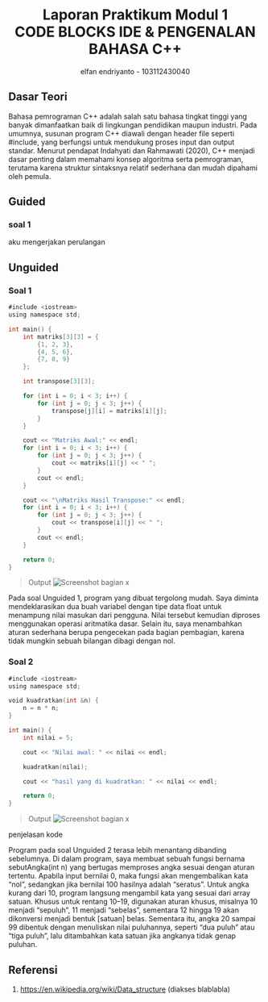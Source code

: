 # <h1 align="center">Laporan Praktikum Modul 1 <br>  CODE BLOCKS IDE & PENGENALAN BAHASA C++</h1>
<p align="center">elfan endriyanto - 103112430040</p>

## Dasar Teori

Bahasa pemrograman C++ adalah salah satu bahasa tingkat tinggi yang banyak dimanfaatkan baik di lingkungan pendidikan maupun industri. Pada umumnya, susunan program C++ diawali dengan header file seperti #include, yang berfungsi untuk mendukung proses input dan output standar. Menurut pendapat Indahyati dan Rahmawati (2020), C++ menjadi dasar penting dalam memahami konsep algoritma serta pemrograman, terutama karena struktur sintaksnya relatif sederhana dan mudah dipahami oleh pemula.



## Guided

### soal 1

aku mengerjakan perulangan

## Unguided

### Soal 1

```go
#include <iostream>
using namespace std;

int main() {
    int matriks[3][3] = {
        {1, 2, 3},
        {4, 5, 6},
        {7, 8, 9}
    };

    int transpose[3][3];

    for (int i = 0; i < 3; i++) {
        for (int j = 0; j < 3; j++) {
            transpose[j][i] = matriks[i][j];
        }
    }

    cout << "Matriks Awal:" << endl;
    for (int i = 0; i < 3; i++) {
        for (int j = 0; j < 3; j++) {
            cout << matriks[i][j] << " ";
        }
        cout << endl;
    }

    cout << "\nMatriks Hasil Transpose:" << endl;
    for (int i = 0; i < 3; i++) {
        for (int j = 0; j < 3; j++) {
            cout << transpose[i][j] << " ";
        }
        cout << endl;
    }

    return 0;
}


```

> Output
> ![Screenshot bagian x](2_1.png)

Pada soal Unguided 1, program yang dibuat tergolong mudah. Saya diminta mendeklarasikan dua buah variabel dengan tipe data float untuk menampung nilai masukan dari pengguna. Nilai tersebut kemudian diproses menggunakan operasi aritmatika dasar. Selain itu, saya menambahkan aturan sederhana berupa pengecekan pada bagian pembagian, karena tidak mungkin sebuah bilangan dibagi dengan nol.

### Soal 2

```go
#include <iostream>
using namespace std;

void kuadratkan(int &n) {
    n = n * n;
}

int main() {
    int nilai = 5; 

    cout << "Nilai awal: " << nilai << endl;

    kuadratkan(nilai);

    cout << "hasil yang di kuadratkan: " << nilai << endl;

    return 0;
}


```

> Output
> ![Screenshot bagian x](2_1.png)

penjelasan kode

Program pada soal Unguided 2 terasa lebih menantang dibanding sebelumnya. Di dalam program, saya membuat sebuah fungsi bernama sebutAngka(int n) yang bertugas memproses angka sesuai dengan aturan tertentu. Apabila input bernilai 0, maka fungsi akan mengembalikan kata “nol”, sedangkan jika bernilai 100 hasilnya adalah “seratus”. Untuk angka kurang dari 10, program langsung mengambil kata yang sesuai dari array satuan. Khusus untuk rentang 10–19, digunakan aturan khusus, misalnya 10 menjadi “sepuluh”, 11 menjadi “sebelas”, sementara 12 hingga 19 akan dikonversi menjadi bentuk [satuan] belas. Sementara itu, angka 20 sampai 99 dibentuk dengan menuliskan nilai puluhannya, seperti “dua puluh” atau “tiga puluh”, lalu ditambahkan kata satuan jika angkanya tidak genap puluhan.

## Referensi

1. https://en.wikipedia.org/wiki/Data_structure (diakses blablabla)

